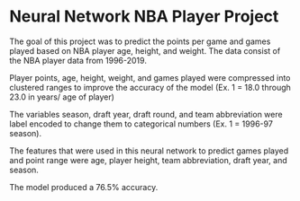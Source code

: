# Neural Network NBA Player Project
The goal of this project was to predict the points per game and games played based on NBA player age, height, and weight. The data consist of the NBA player data from 1996-2019.

Player points, age, height, weight, and games played were compressed into clustered ranges to improve the accuracy of the model (Ex. 1 = 18.0 through 23.0 in years/ age of player)

The variables season, draft year, draft round, and team abbreviation were label encoded to change them to categorical numbers (Ex. 1 = 1996-97 season).

The features that were used in this neural network to predict games played and point range were age, player height, team abbreviation, draft year, and season. 

The model produced a 76.5% accuracy. 
